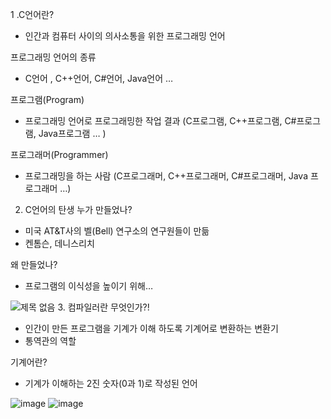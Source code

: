 1 .C언어란?
   - 인간과 컴퓨터 사이의 의사소통을 위한 프로그래밍 언어
 
  프로그래밍 언어의 종류
   - C언어 , C++언어,  C#언어,  Java언어 …
 
  프로그램(Program)
   - 프로그래밍 언어로 프로그래밍한 작업 결과 (C프로그램, C++프로그램, C#프로그램, Java프로그램 … )

  프로그래머(Programmer)
   - 프로그래밍을 하는 사람 (C프로그래머, C++프로그래머, C#프로그래머, Java 프로그래머 …)
 
2.  C언어의 탄생
  누가 만들었나? 
   - 미국 AT&T사의 벨(Bell) 연구소의 연구원들이 만듦
   - 켄톰슨, 데니스리치
   
  왜 만들었나?
   - 프로그램의 이식성을 높이기 위해…

   ![제목 없음](https://user-images.githubusercontent.com/76800974/111094870-85f99800-857f-11eb-8fe1-d8b4af81ffa5.jpg)
3. 컴파일러란 무엇인가?!
   - 인간이 만든 프로그램을 기계가 이해 하도록 기계어로 변환하는 변환기
   - 통역관의 역할
   
   기계어란?
   - 기계가 이해하는 2진 숫자(0과 1)로 작성된 언어
   
   ![image](https://user-images.githubusercontent.com/76800974/111095184-44b5b800-8580-11eb-9290-e7b858ecf094.png)
   ![image](https://user-images.githubusercontent.com/76800974/111095193-467f7b80-8580-11eb-933d-edfee45e3227.png)
